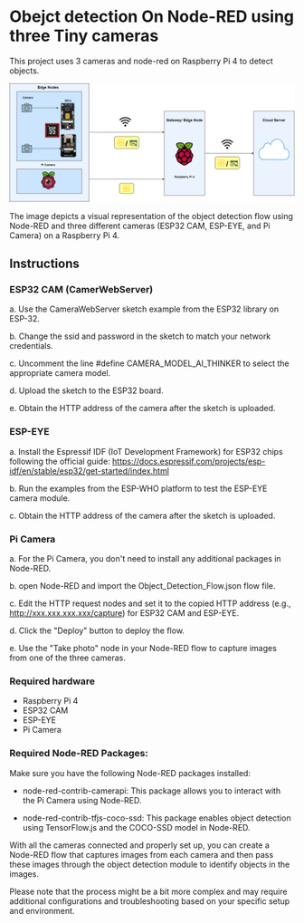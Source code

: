 # Obejct detection On Node-RED using three Tiny cameras
This project uses 3 cameras and node-red on Raspberry Pi 4 to detect objects.


![Screenshot](obd.png)


The image depicts a visual representation of the object detection flow using Node-RED and three different cameras (ESP32 CAM, ESP-EYE, and Pi Camera) on a Raspberry Pi 4.

## Instructions
### ESP32 CAM (CamerWebServer)

a. Use the CameraWebServer sketch example from the ESP32 library on ESP-32.

b. Change the ssid and password in the sketch to match your network credentials.

c. Uncomment the line #define CAMERA_MODEL_AI_THINKER to select the appropriate camera model.

d. Upload the sketch to the ESP32 board.

e. Obtain the HTTP address of the camera after the sketch is uploaded.

### ESP-EYE

a. Install the Espressif IDF (IoT Development Framework) for ESP32 chips following the official guide: https://docs.espressif.com/projects/esp-idf/en/stable/esp32/get-started/index.html

b. Run the examples from the ESP-WHO platform to test the ESP-EYE camera module.

c. Obtain the HTTP address of the camera after the sketch is uploaded.


### Pi Camera
a. For the Pi Camera, you don't need to install any additional packages in Node-RED.

b. open Node-RED and import the Object_Detection_Flow.json flow file. 

c. Edit the HTTP request nodes and set it to the copied HTTP address (e.g., http://xxx.xxx.xxx.xxx/capture) for ESP32 CAM and ESP-EYE.

d. Click the "Deploy" button to deploy the flow.

e. Use the "Take photo" node in your Node-RED flow to capture images from one of the three cameras.

### Required hardware
- Raspberry Pi 4
- ESP32 CAM
- ESP-EYE
- Pi Camera

### Required Node-RED Packages:

Make sure you have the following Node-RED packages installed:

- node-red-contrib-camerapi: This package allows you to interact with the Pi Camera using Node-RED.

- node-red-contrib-tfjs-coco-ssd: This package enables object detection using TensorFlow.js and the COCO-SSD model in Node-RED.

With all the cameras connected and properly set up, you can create a Node-RED flow that captures images from each camera and then pass these images through the object detection module to identify objects in the images.

Please note that the process might be a bit more complex and may require additional configurations and troubleshooting based on your specific setup and environment.
